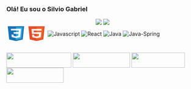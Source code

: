 ### Olá! Eu sou o Silvio Gabriel 

<div align="center">
  <img height="200em" src="https://github-readme-stats.vercel.app/api?username=silviogabrielGS&show_icons=true&theme=radical&include_all_commits=true&count_private=true"/>
  <img height="200em" src="https://github-readme-stats.vercel.app/api/top-langs/?username=silviogabrielGS&layout=donut-vertical&theme=radical"/>
</div>



<div style="display: inline_block">
 <img align="center" alt="CSS" height="40" width="50" src="https://raw.githubusercontent.com/devicons/devicon/master/icons/css3/css3-original.svg">
 <img align="center" alt="HTML" height="40" width="50" src="https://raw.githubusercontent.com/devicons/devicon/master/icons/html5/html5-original.svg">
 <img align="center" alt="Javascript" height="40" width="50" src="https://cdn.jsdelivr.net/gh/devicons/devicon/icons/javascript/javascript-original.svg"/>
 <img align="center" alt="React" height="40" width="50" src="https://cdn.jsdelivr.net/gh/devicons/devicon/icons/react/react-original.svg"/>
 <img align="center" alt="Java" height="40" width="50" src="https://cdn.jsdelivr.net/gh/devicons/devicon/icons/java/java-original.svg" />
 <img align="center" alt="Java-Spring" height="40" width="50" src="https://cdn.jsdelivr.net/gh/devicons/devicon/icons/spring/spring-original.svg" />
</div>

##

<div>
  <a href="https://www.instagram.com/_silviogabriel_/"><img align="center" height="40" width="170" src="https://img.shields.io/badge/Instagram-E4405F?style=for-the-badge&logo=instagram&logoColor=white"/></a>
  <a href="https://www.linkedin.com/in/silvio-gabriel-992b8622b/"><img align="center" height="40" width="150" src="https://img.shields.io/badge/LinkedIn-0077B5?style=for-the-badge&logo=linkedin&logoColor=white"/></a>
  <a href="https://mail.google.com/silviogabrielgsantana@gmail.com" ><img align="center" height="40" width="140" src="https://img.shields.io/badge/Gmail-D14836?style=for-the-badge&logo=gmail&logoColor=white"/></a>
  <a><img align="center" height="40" width="150" src="https://img.shields.io/badge/Facebook-1877F2?style=for-the-badge&logo=facebook&logoColor=white"/></a>
</div>



<!--
**silviogabrielGS/silviogabrielGS** is a ✨ _special_ ✨ repository because its `README.md` (this file) appears on your GitHub profile.

Here are some ideas to get you started:

- 🔭 I’m currently working on ...
- 🌱 I’m currently learning ...
- 👯 I’m looking to collaborate on ...
- 🤔 I’m looking for help with ...
- 💬 Ask me about ...
- 📫 How to reach me: ...
- 😄 Pronouns: ...
- ⚡ Fun fact: ...
-->

